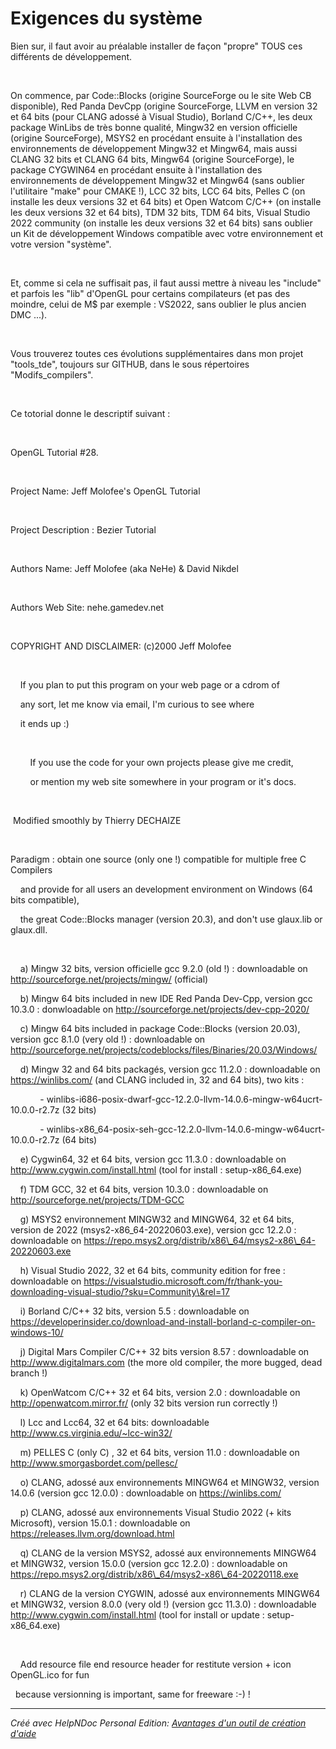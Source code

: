 # Exigences du système

Bien sur, il faut avoir au préalable installer de façon "propre" TOUS ces différents de développement.

&nbsp;

On commence, par Code::Blocks (origine SourceForge ou le site Web CB disponible), Red Panda DevCpp (origine SourceForge, LLVM en version 32 et 64 bits (pour CLANG adossé à Visual Studio), Borland C/C++, les deux package WinLibs de très bonne qualité, Mingw32 en version officielle (origine SourceForge), MSYS2 en procédant ensuite à l'installation des environnements de développement Mingw32 et Mingw64, mais aussi CLANG 32 bits et CLANG 64 bits, Mingw64 (origine SourceForge), le package CYGWIN64 en procédant ensuite à l'installation des environnements de développement Mingw32 et Mingw64 (sans oublier l'utilitaire "make" pour CMAKE \!), LCC 32 bits, LCC 64 bits, Pelles C (on installe les deux versions 32 et 64 bits) et Open Watcom C/C++ (on installe les deux versions 32 et 64 bits), TDM 32 bits, TDM 64 bits, Visual Studio 2022 community (on installe les deux versions 32 et 64 bits) sans oublier un Kit de développement Windows compatible avec votre environnement et votre version "système".

&nbsp;

Et, comme si cela ne suffisait pas, il faut aussi mettre à niveau les "include" et parfois les "lib" d'OpenGL pour certains compilateurs (et pas des moindre, celui de M$ par exemple : VS2022, sans oublier le plus ancien DMC ...).

&nbsp;

Vous trouverez toutes ces évolutions supplémentaires dans mon projet "tools\_tde", toujours sur GITHUB, dans le sous répertoires "Modifs\_compilers".&nbsp;

&nbsp;

Ce totorial donne le descriptif suivant :

&nbsp;

OpenGL Tutorial #28.

&nbsp;

Project Name: Jeff Molofee's OpenGL Tutorial

&nbsp;

Project Description : Bezier Tutorial

&nbsp;

Authors Name: Jeff Molofee (aka NeHe) \& David Nikdel

&nbsp;

Authors Web Site: nehe.gamedev.net

&nbsp;

COPYRIGHT AND DISCLAIMER: (c)2000 Jeff Molofee

&nbsp;

&nbsp; &nbsp; If you plan to put this program on your web page or a cdrom of

&nbsp; &nbsp; any sort, let me know via email, I'm curious to see where

&nbsp; &nbsp; it ends up :)

&nbsp;

&nbsp; &nbsp; &nbsp; &nbsp; If you use the code for your own projects please give me credit,

&nbsp; &nbsp; &nbsp; &nbsp; or mention my web site somewhere in your program or it's docs.

&nbsp;

&nbsp;Modified smoothly by Thierry DECHAIZE

&nbsp;

Paradigm : obtain one source (only one \!) compatible for multiple free C Compilers

&nbsp; &nbsp; and provide for all users an development environment on Windows (64 bits compatible),

&nbsp; &nbsp; the great Code::Blocks manager (version 20.3), and don't use glaux.lib or glaux.dll.

&nbsp;

&nbsp; &nbsp; a) Mingw 32 bits, version officielle gcc 9.2.0 (old \!) : downloadable on http://sourceforge.net/projects/mingw/ (official)&nbsp;

&nbsp; &nbsp; b) Mingw 64 bits included in new IDE Red Panda Dev-Cpp, version gcc 10.3.0 : donwloadable on http://sourceforge.net/projects/dev-cpp-2020/

&nbsp; &nbsp; c) Mingw 64 bits included in package Code::Blocks (version 20.03), version gcc 8.1.0 (very old \!) : downloadable on http://sourceforge.net/projects/codeblocks/files/Binaries/20.03/Windows/

&nbsp; &nbsp; d) Mingw 32 and 64 bits packagés, version gcc 11.2.0 : downloadable on&nbsp; https://winlibs.com/ (and CLANG included in, 32 and 64 bits), two kits :

&nbsp; &nbsp; &nbsp; &nbsp; &nbsp; &nbsp; - winlibs-i686-posix-dwarf-gcc-12.2.0-llvm-14.0.6-mingw-w64ucrt-10.0.0-r2.7z (32 bits)

&nbsp; &nbsp; &nbsp; &nbsp; &nbsp; &nbsp; - winlibs-x86\_64-posix-seh-gcc-12.2.0-llvm-14.0.6-mingw-w64ucrt-10.0.0-r2.7z (64 bits)

&nbsp; &nbsp; e) Cygwin64, 32 et 64 bits, version gcc 11.3.0 : downloadable on http://www.cygwin.com/install.html (tool for install : setup-x86\_64.exe)

&nbsp; &nbsp; f) TDM GCC, 32 et 64 bits, version 10.3.0 : downloadable on http://sourceforge.net/projects/TDM-GCC

&nbsp; &nbsp; g) MSYS2 environnement MINGW32 and MINGW64, 32 et 64 bits, version de 2022 (msys2-x86\_64-20220603.exe), version gcc 12.2.0 : downloadable on https://repo.msys2.org/distrib/x86\_64/msys2-x86\_64-20220603.exe

&nbsp; &nbsp; h) Visual Studio 2022, 32 et 64 bits, community edition for free : downloadable on https://visualstudio.microsoft.com/fr/thank-you-downloading-visual-studio/?sku=Community\&rel=17

&nbsp; &nbsp; i) Borland C/C++ 32 bits, version 5.5 : downloadable on https://developerinsider.co/download-and-install-borland-c-compiler-on-windows-10/

&nbsp; &nbsp; j) Digital Mars Compiler C/C++ 32 bits version 8.57 : downloadable on http://www.digitalmars.com (the more old compiler, the more bugged, dead branch \!)

&nbsp; &nbsp; k) OpenWatcom C/C++ 32 et 64 bits, version 2.0 : downloadable on http://openwatcom.mirror.fr/ (only 32 bits version run correctly \!)

&nbsp; &nbsp; l) Lcc and Lcc64, 32 et 64 bits: downloadable http://www.cs.virginia.edu/~lcc-win32/

&nbsp; &nbsp; m) PELLES C (only C) , 32 et 64 bits, version 11.0 : downloadable on http://www.smorgasbordet.com/pellesc/

&nbsp; &nbsp; o) CLANG, adossé aux environnements MINGW64 et MINGW32, version 14.0.6 (version gcc 12.0.0) : downloadable on https://winlibs.com/&nbsp;

&nbsp; &nbsp; p) CLANG, adossé aux environnements Visual Studio 2022 (+ kits Microsoft), version 15.0.1 : downloadable on https://releases.llvm.org/download.html

&nbsp; &nbsp; q) CLANG de la version MSYS2, adossé aux environnements MINGW64 et MINGW32, version 15.0.0 (version gcc 12.2.0) : downloadable on https://repo.msys2.org/distrib/x86\_64/msys2-x86\_64-20220118.exe

&nbsp; &nbsp; r) CLANG de la version CYGWIN, adossé aux environnements MINGW64 et MINGW32, version 8.0.0 (very old \!) (version gcc 11.3.0) : downloadable http://www.cygwin.com/install.html (tool for install or update : setup-x86\_64.exe)

&nbsp;&nbsp; &nbsp;

&nbsp; &nbsp; Add resource file end resource header for restitute version + icon OpenGL.ico for fun

&nbsp; because versionning is important, same for freeware :-) \!

***
_Créé avec HelpNDoc Personal Edition: [Avantages d'un outil de création d'aide](<https://www.helpauthoringsoftware.com/fr>)_
